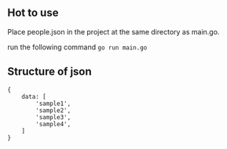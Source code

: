 ## Hot to use
Place people.json in the project at the same directory as main.go.

run the following command
`go run main.go`

## Structure of json
```
{
    data: [
        'sample1',
        'sample2',
        'sample3',
        'sample4',
    ]
}
```

